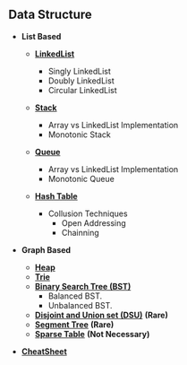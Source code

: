 ## Data Structure

+ **List Based**
  + [**LinkedList**](https://github.com/Abdelrhman-Samir-99/Preparation-Library/tree/main/Problem%20Solving/Data%20Structure/List%20Based/LinkedList)
     + Singly LinkedList
     + Doubly LinkedList
     + Circular LinkedList

  + [**Stack**](https://github.com/Abdelrhman-Samir-99/Preparation-Library/tree/main/Problem%20Solving/Data%20Structure/List%20Based/Stack)
     + Array vs LinkedList Implementation
     + Monotonic Stack

  + [**Queue**](https://github.com/Abdelrhman-Samir-99/Preparation-Library/tree/main/Problem%20Solving/Data%20Structure/List%20Based/Queue)
     + Array vs LinkedList Implementation
     + Monotonic Queue

  + [**Hash Table**](https://github.com/Abdelrhman-Samir-99/Preparation-Library/blob/main/Problem%20Solving/Data%20Structure/List%20Based/Hash%20Table/README.md)
     + Collusion Techniques
        + Open Addressing
        + Chainning

+ **Graph Based**
   + [**Heap**](https://github.com/Abdelrhman-Samir-99/Preparation-Library/tree/main/Problem%20Solving/Data%20Structure/Graph%20Based/Heap)
   + [**Trie**](https://github.com/Abdelrhman-Samir-99/Preparation-Library/blob/main/Problem%20Solving/Data%20Structure/Graph%20Based/Trie/README.md)
   + [**Binary Search Tree (BST)**](https://github.com/Abdelrhman-Samir-99/Preparation-Library/blob/main/Problem%20Solving/Data%20Structure/Graph%20Based/Binary%20Search%20Tree%20(BST)/README.md)
      + Balanced BST.
      + Unbalanced BST.
   + [**Disjoint and Union set (DSU)**](https://github.com/Abdelrhman-Samir-99/Preparation-Library/tree/main/Problem%20Solving/Data%20Structure/Graph%20Based/Disjoint%20and%20Union%20set%20(DSU)) **(Rare)**
   + [**Segment Tree**](https://github.com/Abdelrhman-Samir-99/Preparation-Library/blob/main/Problem%20Solving/Data%20Structure/Graph%20Based/Segment%20Tree/README.md) **(Rare)**
   + [**Sparse Table**](https://github.com/Abdelrhman-Samir-99/Preparation-Library/blob/main/Problem%20Solving/Data%20Structure/Graph%20Based/Sparse%20Table/README.md) **(Not Necessary)**

+ [**CheatSheet**](https://github.com/Abdelrhman-Samir-99/Preparation-Library/blob/main/Problem%20Solving/Data%20Structure/CheatSheet/README.md)
